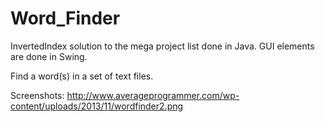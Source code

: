 Word_Finder
===========
InvertedIndex solution to the mega project list done in Java. GUI elements are done in Swing. 

Find a word(s) in a set of text files.

Screenshots: http://www.averageprogrammer.com/wp-content/uploads/2013/11/wordfinder2.png
